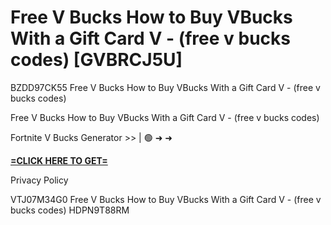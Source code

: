 # Free V Bucks How to Buy VBucks With a Gift Card V - (free v bucks codes) [GVBRCJ5U]

BZDD97CK55 Free V Bucks How to Buy VBucks With a Gift Card V - (free v bucks codes)

Free V Bucks How to Buy VBucks With a Gift Card V - (free v bucks codes)

Fortnite V Bucks Generator >> | 🟢 ➜ ➜ 

**[=CLICK HERE TO GET=](https://www.google.com/url?q=https%3A%2F%2Fappbitly.com%2FjHeMV)**

Privacy Policy

 VTJ07M34G0 Free V Bucks How to Buy VBucks With a Gift Card V - (free v bucks codes) HDPN9T88RM

